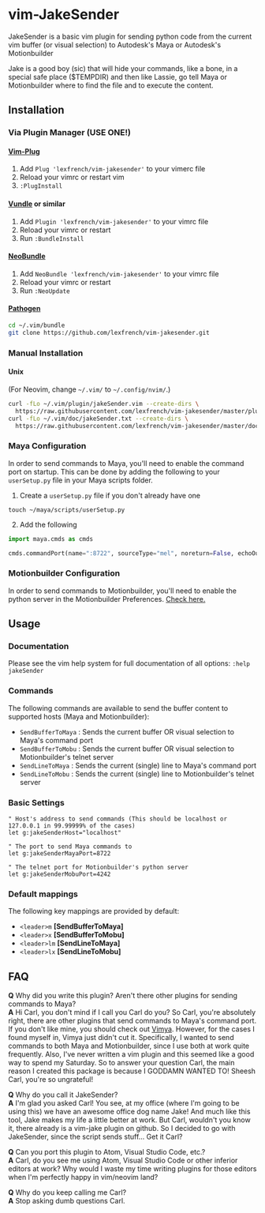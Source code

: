 # vim-JakeSender

JakeSender is a basic vim plugin for sending python code from the current vim
buffer (or visual selection) to Autodesk's Maya or Autodesk's Motionbuilder

Jake is a good boy (sic) that will hide your commands, like a bone, in a
special safe place ($TEMPDIR) and then like Lassie, go tell Maya or
Motionbuilder where to find the file and to execute the content.

## Installation

### Via Plugin Manager (USE ONE!)

#### [Vim-Plug](https://github.com/junegunn/vim-plug)

1. Add `Plug 'lexfrench/vim-jakesender'` to your vimerc file
2. Reload your vimrc or restart vim
3. `:PlugInstall`

#### [Vundle](https://github.com/VundleVim/Vundle.vim) or similar

1. Add `Plugin 'lexfrench/vim-jakesender'` to your vimrc file
2. Reload your vimrc or restart
3. Run `:BundleInstall`

#### [NeoBundle](https://github.com/Shougo/neobundle.vim)

1. Add `NeoBundle 'lexfrench/vim-jakesender'` to your vimrc file
2. Reload your vimrc or restart
3. Run `:NeoUpdate`

#### [Pathogen](https://github.com/tpope/vim-pathogen)

```sh
cd ~/.vim/bundle
git clone https://github.com/lexfrench/vim-jakesender.git
```
### Manual Installation

#### Unix

(For Neovim, change `~/.vim/` to `~/.config/nvim/`.)

```sh
curl -fLo ~/.vim/plugin/jakeSender.vim --create-dirs \
  https://raw.githubusercontent.com/lexfrench/vim-jakesender/master/plugin/jakeSender.vim
curl -fLo ~/.vim/doc/jakeSender.txt --create-dirs \
  https://raw.githubusercontent.com/lexfrench/vim-jakesender/master/doc/jakeSender.txt
```

### Maya Configuration

In order to send commands to Maya, you'll need to enable the command port on startup. This can be done by adding the following to your `userSetup.py` file in your Maya scripts folder.

1. Create a `userSetup.py` file if you don't already have one

```
touch ~/maya/scripts/userSetup.py
```

2. Add the following 
```python
import maya.cmds as cmds

cmds.commandPort(name=":8722", sourceType="mel", noreturn=False, echoOutput=False, bufferSize=4096)
```

### Motionbuilder Configuration

In order to send commands to Motionbuilder, you'll need to enable the python server in the Motionbuilder Preferences. [Check here.](http://bit.ly/MobuPythonPrefs)

## Usage

### Documentation

Please see the vim help system for full documentation of all options: `:help jakeSender`

### Commands

The following commands are available to send the buffer content to supported hosts (Maya and Motionbuilder):
  * `SendBufferToMaya` : Sends the current buffer OR visual selection to Maya's command port
  * `SendBufferToMobu` : Sends the current buffer OR visual selection to Motionbuilder's telnet server
  * `SendLineToMaya`   : Sends the current (single) line to Maya's command port
  * `SendLineToMobu`   : Sends the current (single) line to Motionbuilder's telnet server


### Basic Settings

```vim
" Host's address to send commands (This should be localhost or 127.0.0.1 in 99.99999% of the cases)
let g:jakeSenderHost="localhost"

" The port to send Maya commands to
let g:jakeSenderMayaPort=8722

" The telnet port for Motionbuilder's python server
let g:jakeSenderMobuPort=4242
```

### Default mappings

The following key mappings are provided by default:
  * `<leader>m` **[SendBufferToMaya]**
  * `<leader>x` **[SendBufferToMobu]**
  * `<leader>lm` **[SendLineToMaya]**
  * `<leader>lx` **[SendLineToMobu]**

## FAQ
**Q** Why did you write this plugin? Aren't there other plugins for sending commands to Maya? \
**A** Hi Carl, you don't mind if I call you Carl do you? So Carl, you're absolutely right, there are other plugins that send commands to Maya's command port. If you don't like mine, you should check out [Vimya](https://www.vim.org/scripts/script.php?script_id=2626). However, for the cases I found myself in, Vimya just didn't cut it. Specifically, I wanted to send commands to both Maya and Motionbuilder, since I use both at work quite frequently. Also, I've never written a vim plugin and this seemed like a good way to spend my Saturday. So to answer your question Carl, the main reason I created this package is because I GODDAMN WANTED TO! Sheesh Carl, you're so ungrateful!

**Q** Why do you call it JakeSender? \
**A** I'm glad you asked Carl! You see, at my office (where I'm going to be using this) we have an awesome office dog name Jake! And much like this tool, Jake makes my life a little better at work. But Carl, wouldn't you know it, there already is a vim-jake plugin on github. So I decided to go with JakeSender, since the script sends stuff... Get it Carl?

**Q** Can you port this plugin to Atom, Visual Studio Code, etc.? \
**A** Carl, do you see me using Atom, Visual Studio Code or other inferior editors at work? Why would I waste my time writing plugins for those editors when I'm perfectly happy in vim/neovim land?

**Q** Why do you keep calling me Carl? \
**A** Stop asking dumb questions Carl.

